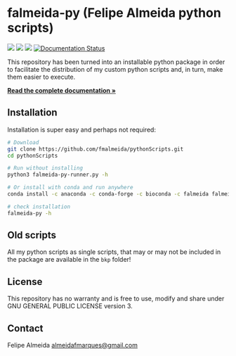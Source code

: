 # falmeida-py (Felipe Almeida python scripts)

[![](https://anaconda.org/falmeida/falmeida-py/badges/installer/conda.svg)](https://anaconda.org/falmeida/falmeida-py)
[![](https://anaconda.org/falmeida/falmeida-py/badges/version.svg)](https://anaconda.org/falmeida/falmeida-py)
[![](https://anaconda.org/falmeida/falmeida-py/badges/platforms.svg)](https://anaconda.org/falmeida/falmeida-py)
[![Documentation Status](https://readthedocs.org/projects/falmeida-py/badge/?version=latest)](https://falmeida-py.readthedocs.io/en/latest/?badge=latest)

This repository has been turned into an installable python package in order to facilitate the distribution of my custom python scripts and, in turn, make them easier to execute.

<a href="https://falmeida-py.readthedocs.io/en/latest/index.html"><strong>Read the complete documentation »</strong></a>

## Installation

Installation is super easy and perhaps not required:

```bash
# Download
git clone https://github.com/fmalmeida/pythonScripts.git
cd pythonScripts

# Run without installing
python3 falmeida-py-runner.py -h

# Or install with conda and run anywhere
conda install -c anaconda -c conda-forge -c bioconda -c falmeida falmeida-py

# check installation
falmeida-py -h
```

## Old scripts

All my python scripts as single scripts, that may or may not be included in the package are available in the `bkp` folder!

## License

This repository has no warranty and is free to use, modify and share under GNU GENERAL PUBLIC LICENSE version 3.

## Contact

Felipe Almeida <almeidafmarques@gmail.com>

